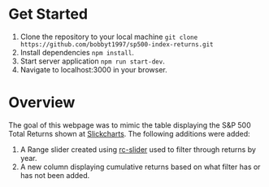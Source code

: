 # Get Started
1. Clone the repository to your local machine `git clone https://github.com/bobbyt1997/sp500-index-returns.git`
2. Install dependencies `npm install`.
3. Start server application `npm run start-dev`.
4. Navigate to localhost:3000 in your browser.

# Overview
The goal of this webpage was to mimic the table displaying the S&P 500 Total Returns shown at [Slickcharts](https://www.slickcharts.com/sp500/returns). The following additions were added:

1. A Range slider created using [rc-slider](https://github.com/react-component/slider) used to filter through returns by year.
2. A new column displaying cumulative returns based on what filter has or has not been added.